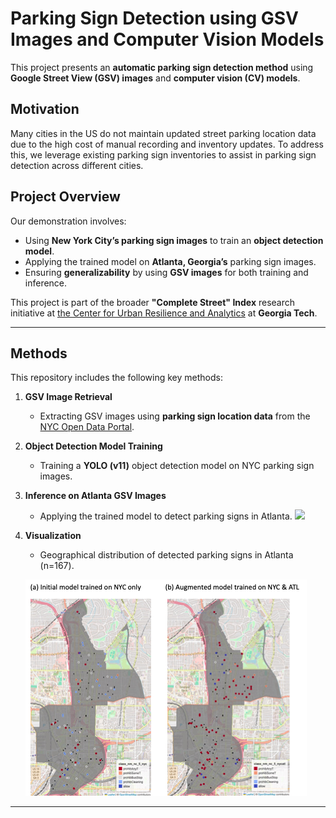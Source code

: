 # **Parking Sign Detection using GSV Images and Computer Vision Models**

This project presents an **automatic parking sign detection method** using **Google Street View (GSV) images** and **computer vision (CV) models**.

## **Motivation**
Many cities in the US do not maintain updated street parking location data due to the high cost of manual recording and inventory updates. To address this, we leverage existing parking sign inventories to assist in parking sign detection across different cities.

## **Project Overview**
Our demonstration involves:
- Using **New York City’s parking sign images** to train an **object detection model**.
- Applying the trained model on **Atlanta, Georgia’s** parking sign images.
- Ensuring **generalizability** by using **GSV images** for both training and inference.

This project is part of the broader **"Complete Street" Index** research initiative at [the Center for Urban Resilience and Analytics](https://resilience.research.gatech.edu/) at **Georgia Tech**.

---

## **Methods**
This repository includes the following key methods:

1. **GSV Image Retrieval**  
   - Extracting GSV images using **parking sign location data** from the [NYC Open Data Portal](https://data.cityofnewyork.us/Transportation/Parking-Regulation-Locations-and-Signs/xswq-wnv9/about_data).

2. **Object Detection Model Training**  
   - Training a **YOLO (v11)** object detection model on NYC parking sign images.

3. **Inference on Atlanta GSV Images**  
   - Applying the trained model to detect parking signs in Atlanta.
   ![](/.30_model_trained/model_nc_5_0209_l_30_nycatl/val_batch0_pred.jpg)

4. **Visualization**   
   - Geographical distribution of detected parking signs in Atlanta (n=167).  

   ![Detected Parking Signs](./figure_readme.png)
---